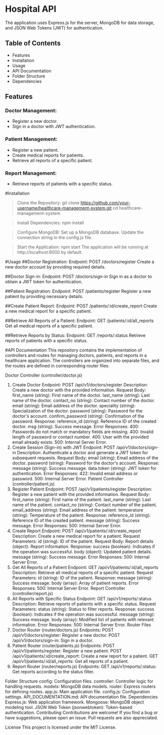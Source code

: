 # Hospital API
The application uses Express.js for the server, MongoDB for data storage, and JSON Web Tokens (JWT) for authentication.

## Table of Contents
- Features
- Installation
- Usage
- API Documentation
- Folder Structure
- Dependencies

## Features
### Doctor Management:
- Register a new doctor.
- Sign in a doctor with JWT authentication.

### Patient Management:
- Register a new patient.
- Create medical reports for patients.
- Retrieve all reports of a specific patient.

### Report Management:
- Retrieve reports of patients with a specific status.


#Installation
>Clone the Repository:
git clone https://github.com/your-username/healthcare-management-system.git
cd healthcare-management-system

>Install Dependencies:
npm install

>Configure MongoDB:
Set up a MongoDB database.
Update the connection string in the config.js file.

>Start the Application:
npm start
The application will be running at http://localhost:8000 by default.


#Usage
##Doctor Registration:
Endpoint: POST /doctors/register
Create a new doctor account by providing required details.

##Doctor Sign-in:
Endpoint: POST /doctors/sign-in
Sign in as a doctor to obtain a JWT token for authentication.

##Patient Registration:
Endpoint: POST /patients/register
Register a new patient by providing necessary details.

##Create Patient Report:
Endpoint: POST /patients/:id/create_report
Create a new medical report for a specific patient.

##Retrieve All Reports of a Patient:
Endpoint: GET /patients/:id/all_reports
Get all medical reports of a specific patient.

##Retrieve Reports by Status:
Endpoint: GET /reports/:status
Retrieve reports of patients with a specific status.

#API Documentation
This repository contains the implementation of controllers and routes for managing doctors, patients, and reports in a healthcare application. The controllers are organized into separate files, and the routes are defined in corresponding router files.

Doctor Controller (controller/doctor.js)
1. Create Doctor
Endpoint: POST /api/v1/doctors/register
Description: Create a new doctor with the provided information.
Request Body:
first_name (string): First name of the doctor.
last_name (string): Last name of the doctor.
contact_no (string): Contact number of the doctor.
email (string): Email address of the doctor.
speciality (string): Specialization of the doctor.
password (string): Password for the doctor's account.
confirm_password (string): Confirmation of the password.
Response:
reference_id (string): Reference ID of the created doctor.
msg (string): Success message.
Error Responses:
400: Passwords do not match or mandatory fields are missing.
400: Invalid length of password or contact number.
400: User with the provided email already exists.
500: Internal Server Error.
2. Create Session (Sign-in) with JWT
Endpoint: POST /api/v1/doctors/sign-in
Description: Authenticate a doctor and generate a JWT token for subsequent requests.
Request Body:
email (string): Email address of the doctor.
password (string): Password for the doctor's account.
Response:
message (string): Success message.
data.token (string): JWT token for authentication.
Error Responses:
422: Invalid email address or password.
500: Internal Server Error.
Patient Controller (controller/patient.js)
1. Register Patient
Endpoint: POST /api/v1/patients/register
Description: Register a new patient with the provided information.
Request Body:
first_name (string): First name of the patient.
last_name (string): Last name of the patient.
contact_no (string): Contact number of the patient.
email_address (string): Email address of the patient.
temperature (string): Temperature of the patient.
Response:
reference_id (string): Reference ID of the created patient.
message (string): Success message.
Error Responses:
500: Internal Server Error.
2. Create Report
Endpoint: POST /api/v1/patients/:id/create_report
Description: Create a new medical report for a patient.
Request Parameters:
id (string): ID of the patient.
Request Body:
Report details (object): Report information.
Response:
success (boolean): Indicates if the operation was successful.
body (object): Updated patient details.
message (string): Success message.
Error Responses:
500: Internal Server Error.
3. Get All Reports of a Patient
Endpoint: GET /api/v1/patients/:id/all_reports
Description: Retrieve all medical reports of a specific patient.
Request Parameters:
id (string): ID of the patient.
Response:
message (string): Success message.
body (array): Array of patient reports.
Error Responses:
500: Internal Server Error.
Report Controller (controller/report.js)
1. All Reports with Specific Status
Endpoint: GET /api/v1/reports/:status
Description: Retrieve reports of patients with a specific status.
Request Parameters:
status (string): Status to filter reports.
Response:
success (boolean): Indicates if the operation was successful.
message (string): Success message.
body (array): Modified list of patients with relevant information.
Error Responses:
500: Internal Server Error.
Router Files
1. Doctor Router (router/doctors.js)
Endpoints:
POST /api/v1/doctors/register: Register a new doctor.
POST /api/v1/doctors/sign-in: Sign in a doctor.
2. Patient Router (router/patients.js)
Endpoints:
POST /api/v1/patients/register: Register a new patient.
POST /api/v1/patients/:id/create_report: Create a new report for a patient.
GET /api/v1/patients/:id/all_reports: Get all reports of a patient.
3. Report Router (router/reports.js)
Endpoints:
GET /api/v1/reports/:status: Get reports according to the status filter.



Folder Structure
config: Configuration files.
controller: Controller logic for handling requests.
models: MongoDB data models.
router: Express routers for defining routes.
app.js: Main application file.
config.js: Configuration settings.
API_DOCUMENTATION.md: API documentation file.
Dependencies
Express.js: Web application framework.
Mongoose: MongoDB object modeling tool.
JSON Web Token (jsonwebtoken): Token-based authentication.
Contributing
Contributions are welcome! If you find a bug or have suggestions, please open an issue. Pull requests are also appreciated.

License
This project is licensed under the MIT License.
